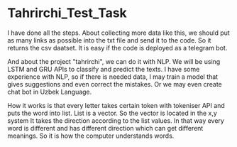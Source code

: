 # Tahrirchi_Test_Task
I have done all the steps. About collecting more data like this, we should put as many links as possible into the txt file and send it to the code. So it returns the csv daatset. It is easy if the code is deployed as a telegram bot. 

And about the project "tahrirchi", we can do it with NLP. We will be using LSTM and GRU APIs to classify and predict the texts. I have some experience with NLP, so if there is needed data, I may train a model that gives suggestions and even correct the mistakes. Or we may even create chat bot in Uzbek Language. 

How it works is that every letter takes certain token with tokeniser API and puts the word into list. List is a vector. So the vector is located in the x,y system It takes the direction according to the list values. In that way every word is different and has different direction which can get different meanings. So it is how the computer understands words.
